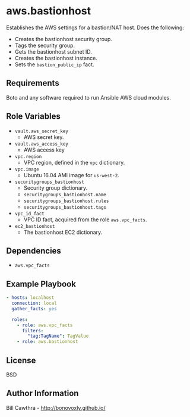 aws.bastionhost
=========

Establishes the AWS settings for a bastion/NAT host.  Does the following:
- Creates the bastionhost security group.
- Tags the security group.
- Gets the bastionhost subnet ID.
- Creates the bastionhost instance.
- Sets the `bastion_public_ip` fact.

Requirements
------------

Boto and any software required to run Ansible AWS cloud modules.

Role Variables
--------------

- `vault.aws_secret_key`
  - AWS secret key.
- `vault.aws_access_key`
  - AWS access key
- `vpc.region`
  - VPC region, defined in the `vpc` dictionary.
- `vpc.image`
  - Ubuntu 16.04 AMI image for `us-west-2`.
- `securitygroups_bastionhost`
  - Security group dictionary.
  - `securitygroups_bastionhost.name`
  - `securitygroups_bastionhost.rules`
  - `securitygroups_bastionhost.tags`
- `vpc_id_fact`
  - VPC ID fact, acquired from the role `aws.vpc_facts`.
- `ec2_bastionhost`
  - The bastionhost EC2 dictionary.

Dependencies
------------

- `aws.vpc_facts`

Example Playbook
----------------

```yaml
- hosts: localhost
  connection: local
  gather_facts: yes

  roles:
    - role: aws.vpc_facts
      filters:
        "tag:TagName": TagValue
    - role: aws.bastionhost
```

License
-------

BSD

Author Information
------------------

Bill Cawthra - http://bonovoxly.github.io/
